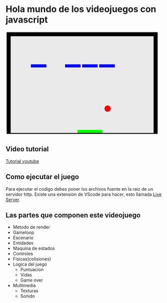 

# Hola mundo de los videojuegos con javascript 

![alt text](docs/DemoImage.PNG)

## Video tutorial 

[Tutorial youtube](https://www.rubenvelazquez.com)

## Como ejecutar el juego

Para ejecutar el codigo debes poner los archivos fuente en la raiz de un servidor http. Existe una extension de VScode para hacer, esto llamada [Live Server](https://marketplace.visualstudio.com/items?itemName=ritwickdey.LiveServer).

## Las partes que componen este videojuego 

- Metodo de render
- Gameloop
- Escenario
- Entidades
- Maquina de estados
- Controles
- Fisicas(colisiones)
- Logica del juego
    - Puntuacion
    - Vidas
    - Game over
- Multimedia
    - Texturas
    - Sonido

